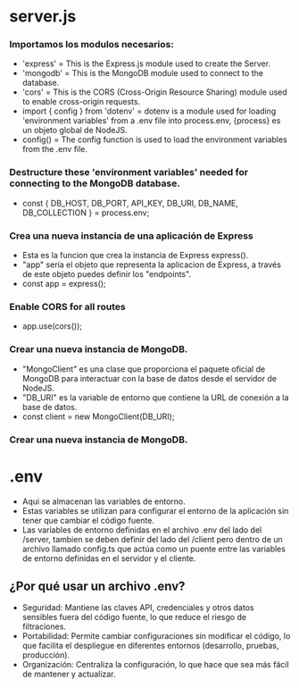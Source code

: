 # server.js
### Importamos los modulos necesarios:
- 'express' = This is the Express.js module used to create the Server.
- 'mongodb' = This is the MongoDB module used to connect to the database.
- 'cors' = This is the CORS (Cross-Origin Resource Sharing) module used to enable cross-origin requests.
- import { config } from 'dotenv' = dotenv is a module used for loading 'environment variables' from a .env file into process.env, {process} es un objeto global de NodeJS.
- config() = The config function is used to load the environment variables from the .env file. 

### Destructure these 'environment variables' needed for connecting to the MongoDB database.
- const { DB_HOST, DB_PORT, API_KEY, DB_URI, DB_NAME, DB_COLLECTION } = process.env;

### Crea una nueva instancia de una aplicación de Express
- Esta es la funcion que crea la instancia de Express express().
- "app" sería el objeto que representa la aplicacion de Express, a través de este objeto puedes definir los "endpoints".
- const app = express();

### Enable CORS for all routes
- app.use(cors());

### Crear una nueva instancia de MongoDB.
- "MongoClient" es una clase que proporciona el paquete oficial de MongoDB para interactuar con la base de datos desde el servidor de NodeJS.
- "DB_URI" es la variable de entorno que contiene la URL de conexión a la base de datos.
- const client = new MongoClient(DB_URI);

### Crear una nueva instancia de MongoDB.




# .env
- Aqui se almacenan las variables de entorno.
- Estas variables se utilizan para configurar el entorno de la aplicación sin tener que cambiar el código fuente.
- Las variables de entorno definidas en el archivo .env del lado del /server, tambien se deben definir del lado del /client pero dentro de un archivo llamado config.ts que actúa como un puente entre las variables de entorno definidas en el servidor y el cliente.

## ¿Por qué usar un archivo .env?
- Seguridad: Mantiene las claves API, credenciales y otros datos sensibles fuera del código fuente, lo que reduce el riesgo de filtraciones.
- Portabilidad: Permite cambiar configuraciones sin modificar el código, lo que facilita el despliegue en diferentes entornos (desarrollo, pruebas, producción).
- Organización: Centraliza la configuración, lo que hace que sea más fácil de mantener y actualizar.
